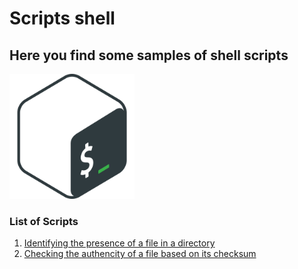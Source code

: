 # Scripts shell

## Here you find some samples of shell scripts

<img src="https://raw.githubusercontent.com/Ramonmelod/scripts-sh/8506011461ac2ada8e1b0291d8bb076e7efc513a/shasumchecker/bash-icon.svg" alt="logo Neovim" width="200" height="auto">

### List of Scripts

1. [Identifying the presence of a file in a directory](https://github.com/Ramonmelod/scripts-sh/tree/main/file-existence-checker)
2. [Checking the authencity of a file based on its checksum](https://github.com/Ramonmelod/scripts-sh/tree/main/shasumchecker)


